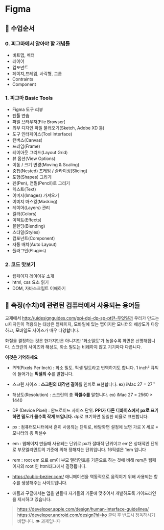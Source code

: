 # Figma
## 🍑 수업순서 
### 0. 피그마에서 알아야 할 개념들
- 비트맵, 벡터 
- 레이어
- 컴포넌트
- 페이지,프레임, 사각형, 그룹
- Contraints
- Component

### 1. 피그마 Basic Tools
- Figma 도구 리뷰
- 펜툴 연습 
- 파일 브라우저(File Browser)
- 외부 디자인 파일 불러오기(Sketch, Adobe XD 등)
- 도구 인터페이스(Tool Interface)
- 캔버스(Canvas)
- 프레임(Frame)
- 레이아웃 그리드(Layout Grid)
- 뷰 옵션(View Options)
- 이동 / 크기 변경(Moving & Scaling)
- 중첩(Nested) 프레임 / 슬라이싱(Slicing)
- 도형(Shapes) 그리기
- 펜(Pen), 연필(Pencil)로 그리기
- 텍스트(Text)
- 이미지(Images) 가져오기
- 이미지 마스킹(Masking)
- 레이어(Layers) 관리
- 컬러(Colors)
- 이펙트(Effects)
- 블렌딩(Blending)
- 스타일(Styles)
- 컴포넌트(Component)
- 자동 배치(Auto Layout)
- 플러그인(Plugins)
### 2. 코드 맛보기
- 웹페이지 레이아웃 소개
- html, css 요소 읽기
- DOM, 자바스크립트 이해하기


## 🍑 측정(수치)에 관련된 컴퓨터에서 사용되는 용어들

교재에서  http://uidesignguides.com/ppi-dpi-dp-sp-pt란-무엇일까 
우리가 만드는 ui디자인이 적용되는 대상은 웹페이지, 모바일에 있는 앱이지만 모니터의 해상도가 다양하고, 모바일도 사이즈가 매우 다양합니다.

화질을 결정하는 것은 한가지만은 아니지만 '화소밀도'가 높을수록 화면은 선명해집니다. 스크린의 사이즈와 해상도, 화소 밀도는 비례하지 않고 기기마다 다릅니다.

**이것은 기억하세요**

- PPI(Pixels Per Inch) : 화소 밀도. 픽셀 밀도라고 번역하기도 합니다. 1 inch² 큐빅에 들어가는 **픽셀의 수**를 말합니다.
- 스크린 사이즈 : **스크린의 대각선 길이**를 인치로 표현합니다. ex) iMac 27 = 27’’
- 해상도(Resolution) : 스크린의 총 **픽셀수를** 말합니다. ex) iMac 27 = 2560 × 1440
- DP (Device Pixel) : 안드로이드 사이즈 단위. **PPI가 다른 디바이스에서 px로 표기하면 밀도가 클수록 작게 보입니다.** dp로 표기하면 동일한 비율로 표현합니다.

- px : 컴퓨터모니터에서 흔히 사용되는 단위로, 바탕화면 설정에 보면 가로 X 세로 = 모니터의 총 픽셀수
- em : 웹페이지 만들때 사용되는 단위로 px가 절대적 단위이고 em은 상대적인 단위로 부모엘리먼트의 기준에 의해 정해지는 단위입니다. 16픽셀은 1em 입니다
- rem : root em 으로 em이 부모 엘리먼트를 기준으로 하는 것에 비해 rem은 웹페이지의 root 인 html태그에서 결정됩니다. 
- https://cubic-bezier.com/ 애니메이션을 역동적으로 움직이기 위해 사용되는 함수를 생성해주는 사이트입니다.

- 애플과 구글에서는 앱을 만들때 자기들의 기준에 맞추어서 개발하도록 가이드라인을 제시하고 있습니다.  


> https://developer.apple.com/design/human-interface-guidelines/   
> https://developer.android.com/design?hl=ko   클릭 후 반드시 정독하시기 바랍니다.
> 👁️ 과제입니다 
